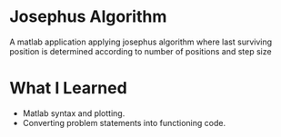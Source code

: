 # Josephus Algorithm

A matlab application applying josephus algorithm where last surviving position is determined according 
to number of positions and step size

# What I Learned

* Matlab syntax and plotting.
* Converting problem statements into functioning code.

